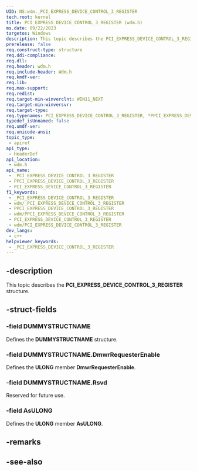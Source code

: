 ```yaml
---
UID: NS:wdm._PCI_EXPRESS_DEVICE_CONTROL_3_REGISTER
tech.root: kernel
title: PCI_EXPRESS_DEVICE_CONTROL_3_REGISTER (wdm.h)
ms.date: 09/22/2023
targetos: Windows
description: This topic describes the PCI_EXPRESS_DEVICE_CONTROL_3_REGISTER structure (wdm.h).
prerelease: false
req.construct-type: structure
req.ddi-compliance: 
req.dll: 
req.header: wdm.h
req.include-header: Wdm.h
req.kmdf-ver: 
req.lib: 
req.max-support: 
req.redist: 
req.target-min-winverclnt: WIN11_NEXT
req.target-min-winversvr: 
req.target-type: 
req.typenames: PCI_EXPRESS_DEVICE_CONTROL_3_REGISTER, *PPCI_EXPRESS_DEVICE_CONTROL_3_REGISTER
typedef_isUnnamed: false
req.umdf-ver: 
req.unicode-ansi: 
topic_type:
 - apiref
api_type:
 - HeaderDef
api_location:
 - wdm.h
api_name:
 - _PCI_EXPRESS_DEVICE_CONTROL_3_REGISTER
 - PPCI_EXPRESS_DEVICE_CONTROL_3_REGISTER
 - PCI_EXPRESS_DEVICE_CONTROL_3_REGISTER
f1_keywords:
 - _PCI_EXPRESS_DEVICE_CONTROL_3_REGISTER
 - wdm/_PCI_EXPRESS_DEVICE_CONTROL_3_REGISTER
 - PPCI_EXPRESS_DEVICE_CONTROL_3_REGISTER
 - wdm/PPCI_EXPRESS_DEVICE_CONTROL_3_REGISTER
 - PCI_EXPRESS_DEVICE_CONTROL_3_REGISTER
 - wdm/PCI_EXPRESS_DEVICE_CONTROL_3_REGISTER
dev_langs:
 - c++
helpviewer_keywords:
 - _PCI_EXPRESS_DEVICE_CONTROL_3_REGISTER
---
```


## -description

This topic describes the **PCI_EXPRESS_DEVICE_CONTROL_3_REGISTER** structure.

## -struct-fields

### -field DUMMYSTRUCTNAME

Defines the **DUMMYSTRUCTNAME** structure.

### -field DUMMYSTRUCTNAME.DmwrRequesterEnable

Defines the **ULONG** member **DmwrRequesterEnable**.

### -field DUMMYSTRUCTNAME.Rsvd

Reserved for future use.

### -field AsULONG

Defines the **ULONG** member **AsULONG**.

## -remarks

## -see-also
